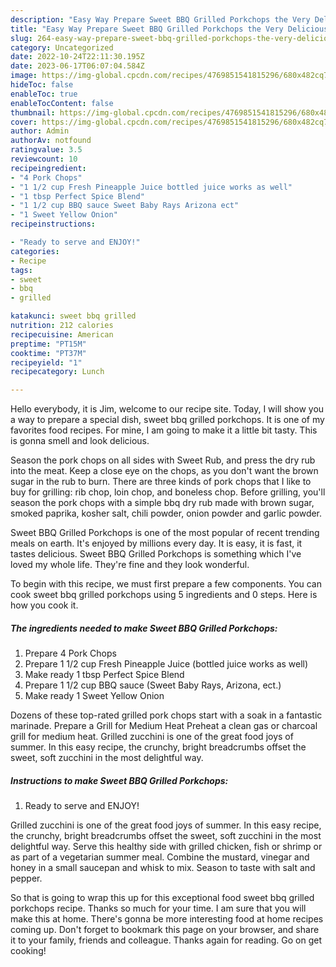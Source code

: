 ```yaml
---
description: "Easy Way Prepare Sweet BBQ Grilled Porkchops the Very Delicious"
title: "Easy Way Prepare Sweet BBQ Grilled Porkchops the Very Delicious"
slug: 264-easy-way-prepare-sweet-bbq-grilled-porkchops-the-very-delicious
category: Uncategorized
date: 2022-10-24T22:11:30.195Z
date: 2023-06-17T06:07:04.584Z
image: https://img-global.cpcdn.com/recipes/4769851541815296/680x482cq70/sweet-bbq-grilled-porkchops-recipe-main-photo.jpg
hideToc: false
enableToc: true
enableTocContent: false
thumbnail: https://img-global.cpcdn.com/recipes/4769851541815296/680x482cq70/sweet-bbq-grilled-porkchops-recipe-main-photo.jpg
cover: https://img-global.cpcdn.com/recipes/4769851541815296/680x482cq70/sweet-bbq-grilled-porkchops-recipe-main-photo.jpg
author: Admin
authorAv: notfound
ratingvalue: 3.5
reviewcount: 10
recipeingredient:
- "4 Pork Chops"
- "1 1/2 cup Fresh Pineapple Juice bottled juice works as well"
- "1 tbsp Perfect Spice Blend"
- "1 1/2 cup BBQ sauce Sweet Baby Rays Arizona ect"
- "1 Sweet Yellow Onion"
recipeinstructions:

- "Ready to serve and ENJOY!"
categories:
- Recipe
tags:
- sweet
- bbq
- grilled

katakunci: sweet bbq grilled 
nutrition: 212 calories
recipecuisine: American
preptime: "PT15M"
cooktime: "PT37M"
recipeyield: "1"
recipecategory: Lunch

---
```



Hello everybody, it is Jim, welcome to our recipe site. Today, I will show you a way to prepare a special dish, sweet bbq grilled porkchops. It is one of my favorites food recipes. For mine, I am going to make it a little bit tasty. This is gonna smell and look delicious.

Season the pork chops on all sides with Sweet Rub, and press the dry rub into the meat. Keep a close eye on the chops, as you don&#39;t want the brown sugar in the rub to burn. There are three kinds of pork chops that I like to buy for grilling: rib chop, loin chop, and boneless chop. Before grilling, you&#39;ll season the pork chops with a simple bbq dry rub made with brown sugar, smoked paprika, kosher salt, chili powder, onion powder and garlic powder.

Sweet BBQ Grilled Porkchops is one of the most popular of recent trending meals on earth. It's enjoyed by millions every day. It is easy, it is fast, it tastes delicious. Sweet BBQ Grilled Porkchops is something which I've loved my whole life. They're fine and they look wonderful.


To begin with this recipe, we must first prepare a few components. You can cook sweet bbq grilled porkchops using 5 ingredients and 0 steps. Here is how you cook it.

<!--inarticleads1-->

##### The ingredients needed to make Sweet BBQ Grilled Porkchops:

1. Prepare 4 Pork Chops
1. Prepare 1 1/2 cup Fresh Pineapple Juice (bottled juice works as well)
1. Make ready 1 tbsp Perfect Spice Blend
1. Prepare 1 1/2 cup BBQ sauce (Sweet Baby Rays, Arizona, ect.)
1. Make ready 1 Sweet Yellow Onion


Dozens of these top-rated grilled pork chops start with a soak in a fantastic marinade. Prepare a Grill for Medium Heat Preheat a clean gas or charcoal grill for medium heat. Grilled zucchini is one of the great food joys of summer. In this easy recipe, the crunchy, bright breadcrumbs offset the sweet, soft zucchini in the most delightful way. 

<!--inarticleads2-->

##### Instructions to make Sweet BBQ Grilled Porkchops:


1. Ready to serve and ENJOY!

Grilled zucchini is one of the great food joys of summer. In this easy recipe, the crunchy, bright breadcrumbs offset the sweet, soft zucchini in the most delightful way. Serve this healthy side with grilled chicken, fish or shrimp or as part of a vegetarian summer meal. Combine the mustard, vinegar and honey in a small saucepan and whisk to mix. Season to taste with salt and pepper. 

So that is going to wrap this up for this exceptional food sweet bbq grilled porkchops recipe. Thanks so much for your time. I am sure that you will make this at home. There's gonna be more interesting food at home recipes coming up. Don't forget to bookmark this page on your browser, and share it to your family, friends and colleague. Thanks again for reading. Go on get cooking!
